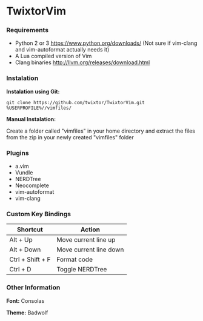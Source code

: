 # TwixtorVim

### Requirements

* Python 2 or 3 https://www.python.org/downloads/ (Not sure if vim-clang and vim-autoformat actually needs it)
* A Lua compiled version of Vim
* Clang binaries http://llvm.org/releases/download.html

### Instalation

**Instalation using Git:**
```
git clone https://github.com/twixtor/TwixtorVim.git %USERPROFILE%//vimfiles/
```
**Manual Instalation:**

Create a folder called "vimfiles" in your home directory and extract the files from the zip in your newly created "vimfiles" folder

### Plugins
* a.vim
* Vundle
* NERDTree
* Neocomplete
* vim-autoformat
* vim-clang

### Custom Key Bindings

Shortcut  | Action
--------- | --------
Alt + Up  | Move current line up
Alt + Down  | Move current line down
Ctrl + Shift + F | Format code
Ctrl + D | Toggle NERDTree

### Other Information

**Font:** Consolas

**Theme:** Badwolf 

